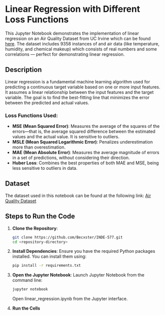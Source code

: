 # Linear Regression with Different Loss Functions

This Jupyter Notebook demonstrates the implementation of linear regression on an Air Quality Dataset from UC Irvine which can be found [here](https://archive.ics.uci.edu/dataset/360/air+quality). The dataset includes 9358 instances of and air data (like temperature, humidity, and chemical makeup) which consists of real numbers and some correlations — perfect for demonstrating linear regression.

## Description

Linear regression is a fundamental machine learning algorithm used for predicting a continuous target variable based on one or more input features. It assumes a linear relationship between the input features and the target variable. The goal is to find the best-fitting line that minimizes the error between the predicted and actual values.

### Loss Functions Used:
- **MSE (Mean Squared Error)**: Measures the average of the squares of the errors—that is, the average squared difference between the estimated values and the actual value. It is sensitive to outliers.
- **MSLE (Mean Squared Logarithmic Error)**: Penalizes underestimation more than overestimation.
- **MAE (Mean Absolute Error)**: Measures the average magnitude of errors in a set of predictions, without considering their direction.
- **Huber Loss**: Combines the best properties of both MAE and MSE, being less sensitive to outliers in data.

## Dataset

The dataset used in this notebook can be found at the following link:
[Air Quality Dataset](https://archive.ics.uci.edu/dataset/360/air+quality)


## Steps to Run the Code
1. **Clone the Repository**:
    ```sh
    git clone https://github.com/Becxster/INDE-577.git
    cd <repository-directory>
    ```

2. **Install Dependencies**: Ensure you have the required Python packages installed. You can install them using:
    ```sh
    pip install -r requirements.txt
    ```

3. **Open the Jupyter Notebook**: Launch Jupyter Notebook from the command line:
    ```sh
    jupyter notebook
    ```
    Open linear_regression.ipynb from the Jupyter interface.
4. **Run the Cells**